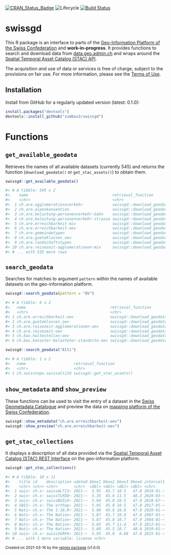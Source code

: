 [![CRAN_Status_Badge](http://www.r-pkg.org/badges/version/swissgd)](https://cran.r-project.org/package=swissgd)
![Lifecycle](https://img.shields.io/badge/lifecycle-maturing-orange.svg)
[![Build Status](https://travis-ci.org/zumbov2/swissgd.svg?branch=master)](https://travis-ci.org/zumbov2/swissgd)

# swissgd
This R package is an interface to parts of the [Geo-Information Platform of the Swiss Confederation](https://www.geo.admin.ch/en/geo-services/geo-services/download-services.html) and **work-in-progress**. It provides functions to search and download data from [data.geo.admin.ch](https://data.geo.admin.ch/) and wraps around the [Spatial Temporal Asset Catalog (STAC) API](https://data.geo.admin.ch/api/stac/v0.9/).
 
The acquisition and use of data or services is free of charge, subject to the provisions on fair use. For more information, please see the [Terms of Use](https://www.geo.admin.ch/en/geo-services/geo-services/terms-of-use.html).

## Installation
Install from GitHub for a regularly updated version (latest: 0.1.0):

```r
install.packages("devtools")
devtools::install_github("zumbov2/swissgd")

```

# Functions

## `get_available_geodata`
Retrieves the names of all available datasets (currently 545) and returns the function (`download_geodata()` or `get_stac_assets()`) to obtain them.

``` r
swissgd::get_available_geodata()

#> # A tibble: 545 x 2
#>    name                                     retrieval_function         
#>    <chr>                                    <chr>                      
#>  1 ch.are.agglomerationsverkehr             swissgd::download_geodata()
#>  2 ch.are.alpenkonvention                   swissgd::download_geodata()
#>  3 ch.are.belastung-personenverkehr-bahn    swissgd::download_geodata()
#>  4 ch.are.belastung-personenverkehr-strasse swissgd::download_geodata()
#>  5 ch.are.erreichbarkeit-miv                swissgd::download_geodata()
#>  6 ch.are.erreichbarkeit-oev                swissgd::download_geodata()
#>  7 ch.are.gemeindetypen                     swissgd::download_geodata()
#>  8 ch.are.gueteklassen_oev                  swissgd::download_geodata()
#>  9 ch.are.landschaftstypen                  swissgd::download_geodata()
#> 10 ch.are.reisezeit-agglomerationen-miv     swissgd::download_geodata()
#> # ... with 535 more rows
```

## `search_geodata`
Searches for matches to argument `pattern` within the names of available datasets on the geo-information platform.

``` r
swissgd::search_geodata(pattern = "ÖV")

#> # A tibble: 6 x 2
#>   name                                     retrieval_function         
#>   <chr>                                    <chr>                      
#> 1 ch.are.erreichbarkeit-oev                swissgd::download_geodata()
#> 2 ch.are.gueteklassen_oev                  swissgd::download_geodata()
#> 3 ch.are.reisezeit-agglomerationen-oev     swissgd::download_geodata()
#> 4 ch.are.reisezeit-oev                     swissgd::download_geodata()
#> 5 ch.bav.haltestellen-oev                  swissgd::download_geodata()
#> 6 ch.bav.kataster-belasteter-standorte-oev swissgd::download_geodata()
```

``` r
swissgd::search_geodata("Alti")

#> # A tibble: 1 x 2
#>   name                     retrieval_function        
#>   <chr>                    <chr>                     
#> 1 ch.swisstopo.swissalti3d swissgd::get_stac_assets()
```

## `show_metadata` and `show_preview`
These functions can be used to visit the entry of a dataset in the [Swiss Geometadata Catalogue](https://www.geocat.admin.ch) and preview the data on [mapping platform of the Swiss Confederation](https://map.geo.admin.ch).
``` r
swissgd::show_metadata("ch.are.erreichbarkeit-oev")
swissgd::show_preview("ch.are.erreichbarkeit-oev")
```

## `get_stac_collections`
It displays a description of all data provided via the [Spatial Temporal Asset Catalog (STAC) REST Interface](https://data.geo.admin.ch/api/stac/v0.9/collections) on the geo-information platform.

``` r
swissgd::get_stac_collections()

#> # A tibble: 10 x 11
#>    title id    description udated bbox1 bbox2 bbox3 bbox4 interval1 interval2
#>    <chr> <chr> <chr>       <chr>  <dbl> <dbl> <dbl> <dbl> <chr>     <chr>    
#>  1 swis~ ch.s~ swissALTI3~ 2021-~  5.95  45.7 10.5   47.8 2019-01-~ 2020-01-~
#>  2 swis~ ch.s~ swissTLM3D~ 2021-~  5.35  45.6 11.5   48.3 2020-03-~ 2020-03-~
#>  3 swis~ ch.s~ swissBUILD~ 2021-~  5.94  45.8 10.5   47.8 2018-07-~ 2020-10-~
#>  4 SWIS~ ch.s~ The orthop~ 2021-~  5.95  45.8 10.5   47.8 2017-01-~ 2020-01-~
#>  5 Nati~ ch.s~ The 1:10,0~ 2021-~  5.88  45.8 10.6   47.8 2020-01-~ 2020-01-~
#>  6 Nati~ ch.s~ The Nation~ 2021-~  5.87  45.7 10.9   47.9 2007-01-~ 2018-01-~
#>  7 Nati~ ch.s~ The Nation~ 2021-~  5.87  45.8 10.7   47.9 1984-01-~ 2018-01-~
#>  8 Nati~ ch.s~ The Nation~ 2021-~  5.85  45.7 11.4   47.9 2012-01-~ 2019-01-~
#>  9 Nati~ ch.s~ The Nation~ 2021-~  5.60  45.5 10.7   48.0 2019-01-~ 2019-01-~
#> 10 swis~ ch.s~ swissSURFA~ 2021-~  5.95  45.8  9.68  47.8 2015-01-~ 2020-01-~
#> # ... with 1 more variable: license <chr>
```

<sup>Created on 2021-03-16 by the [reprex package](https://reprex.tidyverse.org) (v1.0.0)</sup>


